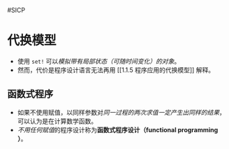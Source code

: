 #SICP 

# 代换模型
- 使用 `set!` 可以*模拟带有局部状态（可随时间变化）的对象*。
- 然而，代价是程序设计语言无法再用 [[1.1.5 程序应用的代换模型]] 解释。


## 函数式程序
- 如果不使用赋值，以同样参数对*同一过程的两次求值一定产生出同样的结果*，可以认为是在计算数学函数。
- *不用任何赋值*的程序设计称为**函数式程序设计（functional programming ）**。